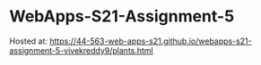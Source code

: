 # WebApps-S21-Assignment-5
Hosted at: <https://44-563-web-apps-s21.github.io/webapps-s21-assignment-5-vivekreddy9/plants.html>
